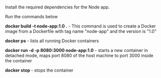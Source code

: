 Install the required dependencies for the Node app.

Run the commands below

**docker build -t node-app:1.0 .** - This command is used to create a Docker image from a Dockerfile with tag name "node-app" and the version is "1.0"

**docker ps** - lists all running Docker containers

**docker run -d -p 8080:3000 node-app:1.0** - starts a new container in detached mode, maps port 8080 of the host machine to port 3000 inside the container

**docker stop <container ID>** - stops the container
